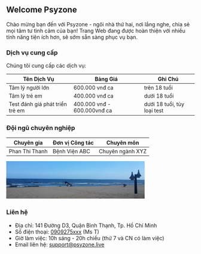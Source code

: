 ## Welcome Psyzone

Chào mừng bạn đến với Psyzone - ngôi nhà thứ hai, nơi lắng nghe, chia sẻ mọi tâm tư tình cảm của bạn!
Trang Web đang được hoàn thiện với nhiều tính năng tiện ích hơn, sẽ sớm sẵn sàng phục vụ bạn.

### Dịch vụ cung cấp

Chúng tôi cung cấp các dịch vụ:

Tên Dịch Vụ | Bảng Giá | Ghi Chú
------------ | ------------- | ------------- 
Tâm lý người lớn | 600.000 vnđ ca | trên 18 tuổi
Tâm lý trẻ em | 400.000 vnđ ca | dưới 18 tuổi
Test đánh giá phát triển trẻ em | 400.000 vnđ - 600.000vnđ ca | dưới 18 tuổi, tùy loại test

### Đội ngũ chuyên nghiệp

Chuyên gia | Đơn vị Công tác | Chuyên môn
------------ | ------------- | ------------- 
Phan Thi Thanh | Bệnh Viện ABC | Chuyên ngành XYZ

<img src="beach_slide.jpg" height="100">

### Liên hệ

- Địa chỉ: 141 Đường D3, Quận Bình Thạnh, Tp. Hồ Chí Minh
- Số điện thoại: <a href="tel:0909275xxx">0909275xxx</a> (Ms T)
- Giờ làm việc: 10h sáng - 20h chiều (thứ 7 và CN có làm việc)
- Email liên hệ: <a href="mailto:support@psyzone.live?Subject=Hello%20again">support@psyzone.live</a>

